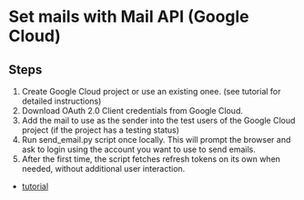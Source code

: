 # Set mails with Mail API (Google Cloud)


## Steps
1. Create Google Cloud project or use an existing onee. (see tutorial for detailed instructions)
2. Download OAuth 2.0 Client credentials from Google Cloud.
3. Add the mail to use as the sender into the test users of the Google Cloud project (if the project has a testing status) 
4. Run send_email.py script once locally. This will prompt the browser and ask to login using the account you want to use to send emails.
5. After the first time, the script fetches refresh tokens on its own when needed, without additional user interaction.


- [tutorial](https://mailtrap.io/blog/python-send-email-gmail/)

